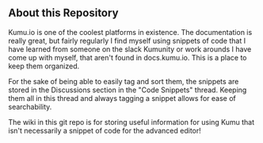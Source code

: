 ## About this Repository

Kumu.io is one of the coolest platforms in existence. The documentation is really great, but fairly regularly I find myself using snippets of code that I have learned from someone on the slack Kumunity or work arounds I have come up with myself, that aren't found in docs.kumu.io. This is a place to keep them organized.

For the sake of being able to easily tag and sort them, the snippets are stored in the Discussions section in the "Code Snippets" thread. Keeping them all in this thread and always tagging a snippet allows for ease of searchability.

The wiki in this git repo is for storing useful information for using Kumu that isn't necessarily a snippet of code for the advanced editor!
